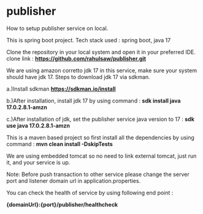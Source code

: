 # publisher

How to setup publisher service on local.

This is spring boot project.
Tech stack used : spring boot, java 17

Clone the repository in your local system and open it in your preferred IDE.
clone link : **https://github.com/rahulsaw/publisher.git**

We are using amazon corretto jdk 17 in this service, make sure your system should have jdk 17. Steps to download jdk 17 via sdkman.

a.)Install sdkman **https://sdkman.io/install**

b.)After installation, install jdk 17 by using command : **sdk install java 17.0.2.8.1-amzn**

c.)After installation of jdk, set the publisher service java version to 17 : **sdk use java 17.0.2.8.1-amzn**

This is a maven based project so first install all the dependencies by using command : **mvn clean install -DskipTests**

We are using embedded tomcat so no need to link external tomcat, just run it, and your service is up.

Note: Before push transaction to other service please change the server port and listener domain url in application.properties.

You can check the health of service by using following end point :

**{domainUrl}:{port}/publisher/healthcheck**

